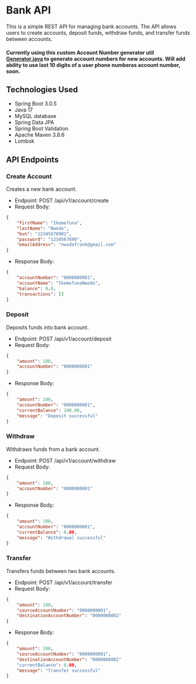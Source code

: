 
# Bank API

This is a simple REST API for managing bank accounts. The API allows users to create accounts, deposit funds, withdraw funds, and transfer funds between accounts.
#### Currently using this custom Account Number generator util [Generator.java](https://github.com/IkemNwodo/VPDAccountSystem/blob/master/src/main/java/com/ikem/vpda_ccount_system/util/Generator.java) to generate account numbers for new accounts. Will add ability to use last 10 digits of a user phone numberas account number, soon.

## Technologies Used
- Spring Boot 3.0.5
- Java 17
- MySQL database
- Spring Data JPA
- Spring Boot Validation
- Apache Maven 3.8.6
- Lombok

## API Endpoints
### Create Account
Creates a new bank account.
- Endpoint: POST /api/v1/account/create
- Request Body:





```json
{
    "firstName": "Ikemefuna",
    "lastName": "Nwodo",
    "bvn": "12345678902",
    "password": "1234567890",
    "emailAddress": "nwodofrank@gmail.com"
}
```

- Response Body:

```json
{
    "accountNumber": "0000000001",
    "accountName": "IkemefunaNwodo",
    "balance": 0.0,
    "transactions": []
}
```
### Deposit
Deposits funds into bank account.
- Endpoint: POST  /api/v1/account/deposit
- Request Body:
```json
{
    "amount": 100,
    "accountNumber": "0000000001"
}
```
- Response Body:

```json
{
    "amount": 100,
    "accountNumber": "0000000001",
    "currentBalance": 100.00,
    "message": "Deposit successful"
}
```
### Withdraw
Withdraws funds from a bank account.
- Endpoint: POST  /api/v1/account/withdraw
- Request Body:
```json
{
    "amount": 100,
    "accountNumber": "0000000001"
}
```
- Response Body:

```json
{
    "amount": 100,
    "accountNumber": "0000000001",
    "currentBalance": 0.00,
    "message": "Withdrawal successful"
}
```
### Transfer
Transfers funds between two bank accounts.
- Endpoint: POST  /api/v1/account/transfer
- Request Body:
```json
{
    "amount": 100,
    "sourceAccountNumber": "0000000001",
    "destinationAccountNumber": "0000000002"
}
```
- Response Body:

```json
{
    "amount": 100,
    "sourceAccountNumber": "0000000001",
    "destinationAccountNumber": "0000000002"
    "currentBalance": 0.00,
    "message": "Transfer successful"
}
```

